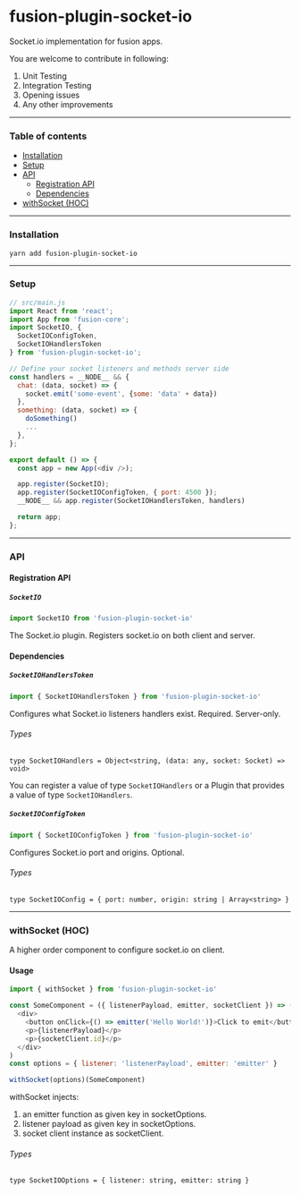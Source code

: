 # fusion-plugin-socket-io

Socket.io implementation for fusion apps.

You are welcome to contribute in following:
1. Unit Testing
2. Integration Testing
3. Opening issues
4. Any other improvements

---

### Table of contents

- [Installation](#installation)
- [Setup](#setup)
- [API](#api)
  - [Registration API](#registration-api)
  - [Dependencies](#dependencies)
- [withSocket (HOC)](#with-socket)

---

### Installation

```
yarn add fusion-plugin-socket-io
```

---

### Setup

```js
// src/main.js
import React from 'react';
import App from 'fusion-core';
import SocketIO, {
  SocketIOConfigToken,
  SocketIOHandlersToken
} from 'fusion-plugin-socket-io';

// Define your socket listeners and methods server side
const handlers = __NODE__ && {
  chat: (data, socket) => {
    socket.emit('some-event', {some: 'data' + data})
  },
  something: (data, socket) => {
    doSomething()
    ...
  },
};

export default () => {
  const app = new App(<div />);

  app.register(SocketIO);
  app.register(SocketIOConfigToken, { port: 4500 });
  __NODE__ && app.register(SocketIOHandlersToken, handlers)

  return app;
};
```

---

### API

#### Registration API

##### `SocketIO`

```js
import SocketIO from 'fusion-plugin-socket-io'
```

The Socket.io plugin. Registers socket.io on both client and server.

#### Dependencies

##### `SocketIOHandlersToken`

```js
import { SocketIOHandlersToken } from 'fusion-plugin-socket-io'
```

Configures what Socket.io listeners handlers exist. Required. Server-only.

###### Types

```flow
type SocketIOHandlers = Object<string, (data: any, socket: Socket) => void>
```

You can register a value of type `SocketIOHandlers` or a Plugin that provides a value
of type `SocketIOHandlers`.

##### `SocketIOConfigToken`

```js
import { SocketIOConfigToken } from 'fusion-plugin-socket-io'
```

Configures Socket.io port and origins. Optional.

###### Types

```flow
type SocketIOConfig = { port: number, origin: string | Array<string> }
```

---

### withSocket (HOC)

A higher order component to configure socket.io on client.

#### Usage

```js
import { withSocket } from 'fusion-plugin-socket-io'

const SomeComponent = ({ listenerPayload, emitter, socketClient }) => (
  <div>
    <button onClick={() => emitter('Hello World!')}>Click to emit</button>
    <p>{listenerPayload}</p>
    <p>{socketClient.id}</p>
  </div>
)
const options = { listener: 'listenerPayload', emitter: 'emitter' }

withSocket(options)(SomeComponent)
```

withSocket injects:

1. an emitter function as given key in socketOptions.
2. listener payload as given key in socketOptions.
3. socket client instance as socketClient.

###### Types

```flow
type SocketIOOptions = { listener: string, emitter: string }
```
